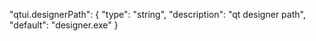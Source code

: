 "qtui.designerPath": {
"type": "string",
"description": "qt designer path",
"default": "designer.exe"
}
